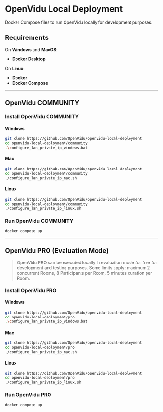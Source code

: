 # OpenVidu Local Deployment
Docker Compose files to run OpenVidu locally for development purposes.

## Requirements
On **Windows** and **MacOS**:
- **Docker Desktop**

On **Linux**:
- **Docker**
- **Docker Compose**

---

## OpenVidu COMMUNITY

### Install OpenVidu COMMUNITY

#### Windows

```sh
git clone https://github.com/OpenVidu/openvidu-local-deployment
cd openvidu-local-deployment/community
.\configure_lan_private_ip_windows.bat
```

#### Mac

```sh
git clone https://github.com/OpenVidu/openvidu-local-deployment
cd openvidu-local-deployment/community
./configure_lan_private_ip_mac.sh
```

#### Linux

```sh
git clone https://github.com/OpenVidu/openvidu-local-deployment
cd openvidu-local-deployment/community
./configure_lan_private_ip_linux.sh
```

### Run OpenVidu COMMUNITY

```sh
docker compose up
```

---

## OpenVidu PRO (Evaluation Mode)

> OpenVidu PRO can be executed locally in evaluation mode for free for development and testing purposes.
> Some limits apply: maximum 2 concurrent Rooms, 8 Participants per Room, 5 minutes duration per Room.

### Install OpenVidu PRO

#### Windows

```sh
git clone https://github.com/OpenVidu/openvidu-local-deployment
cd openvidu-local-deployment/pro
.\configure_lan_private_ip_windows.bat
```

#### Mac

```sh
git clone https://github.com/OpenVidu/openvidu-local-deployment
cd openvidu-local-deployment/pro
./configure_lan_private_ip_mac.sh
```

#### Linux

```sh
git clone https://github.com/OpenVidu/openvidu-local-deployment
cd openvidu-local-deployment/pro
./configure_lan_private_ip_linux.sh
```

### Run OpenVidu PRO

```sh
docker compose up
```
